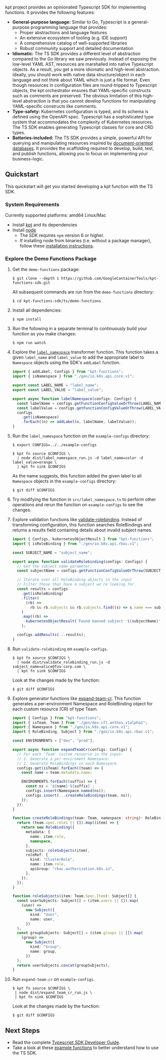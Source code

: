 kpt project provides an opinionated Typescript SDK for implementing functions.
It provides the following features:

- **General-purpose language:** Similar to Go, Typescript is a general-purpose
  programming language that provides:
  - Proper abstractions and language features
  - An extensive ecosystem of tooling (e.g. IDE support)
  - A comprehensive catalog of well-supported libraries
  - Robust community support and detailed documentation
- **Idiomatic:** The TS SDK provides a different level of abstraction compared
  to the Go library we saw previously. Instead of exposing the low-level YAML
  AST, resources are marshalled into native Typescript objects. As a result, you
  get a more idiomatic and high-level abstraction. Ideally, you should work with
  native data structure/object in each language and not think about YAML which
  is just a file format. Even though resources in configuration files are
  round-tripped to Typescript objects, the kpt orchestrator ensures that
  YAML-specific constructs such as comments are preserved. The obvious
  limitation of this high-level abstraction is that you cannot develop functions
  for manipulating YAML-specific constructs like comments.
- **Type-safety:** Kubernetes configuration is typed, and its schema is defined
  using the OpenAPI spec. Typescript has a sophisticated type system that
  accommodates the complexity of Kubernetes resources. The TS SDK enables
  generating Typescript classes for core and CRD types.
- **Batteries-included:** The TS SDK provides a simple, powerful API for
  querying and manipulating resources inspired by [document-oriented databases].
  It provides the scaffolding required to develop, build, test, and publish
  functions, allowing you to focus on implementing your business-logic.

## Quickstart

This quickstart will get you started developing a kpt function with the TS SDK.

### System Requirements

Currently supported platforms: amd64 Linux/Mac

- Install [kpt][download-kpt] and its dependencies
- Install [node][download-node]
  - The SDK requires `npm` version 6 or higher.
  - If installing node from binaries (i.e. without a package manager), follow
    these [installation instructions][install-node].

### Explore the Demo Functions Package

1. Get the `demo-functions` package:

   ```shell
   $ git clone --depth 1 https://github.com/GoogleContainerTools/kpt-functions-sdk.git
   ```

   All subsequent commands are run from the `demo-functions` directory:

   ```shell
   $ cd kpt-functions-sdk/ts/demo-functions
   ```

1. Install all dependencies:

   ```shell
   $ npm install
   ```

1. Run the following in a separate terminal to continuously build your function
   as you make changes:

   ```shell
   $ npm run watch
   ```

1. Explore the [`label_namespace`][label-namespace] transformer function. This
   function takes a given `label_name` and `label_value` to add the appropriate
   label to `Namespace` objects using the SDK's `addLabel` function.

   ```typescript
   import { addLabel, Configs } from "kpt-functions";
   import { isNamespace } from "./gen/io.k8s.api.core.v1";

   export const LABEL_NAME = "label_name";
   export const LABEL_VALUE = "label_value";

   export async function labelNamespace(configs: Configs) {
     const labelName = configs.getFunctionConfigValueOrThrow(LABEL_NAME);
     const labelValue = configs.getFunctionConfigValueOrThrow(LABEL_VALUE);
     configs
       .get(isNamespace)
       .forEach((n) => addLabel(n, labelName, labelValue));
   }
   ```

1. Run the `label_namespace` function on the `example-configs` directory:

   ```shell
   $ export CONFIGS=../../example-configs
   ```

   ```shell
   $ kpt fn source $CONFIGS \
     | node dist/label_namespace_run.js -d label_name=color -d label_value=orange \
     | kpt fn sink $CONFIGS
   ```

   As the name suggests, this function added the given label to all `Namespace`
   objects in the `example-configs` directory:

   ```shell
   $ git diff $CONFIGS
   ```

1. Try modifying the function in `src/label_namespace.ts` to perform other
   operations and rerun the function on `example-configs` to see the changes.

1. Explore validation functions like [validate-rolebinding]. Instead of
   transforming configuration, this function searches RoleBindings and returns a
   results field containing details about invalid subject names.

   ```typescript
   import { Configs, kubernetesObjectResult } from "kpt-functions";
   import { isRoleBinding } from "./gen/io.k8s.api.rbac.v1";

   const SUBJECT_NAME = "subject_name";

   export async function validateRolebinding(configs: Configs) {
     // Get the subject name parameter.
     const subjectName = configs.getFunctionConfigValueOrThrow(SUBJECT_NAME);

     // Iterate over all RoleBinding objects in the input
     // Filter those that have a subject we're looking for.
     const results = configs
       .get(isRoleBinding)
       .filter(
         (rb) =>
           rb && rb.subjects && rb.subjects.find((s) => s.name === subjectName)
       )
       .map((rb) =>
         kubernetesObjectResult(`Found banned subject '${subjectName}'`, rb)
       );

     configs.addResults(...results);
   }
   ```

1. Run `validate-rolebinding` on `example-configs`.

   ```shell
   $ kpt fn source $CONFIGS \
     | node dist/validate_rolebinding_run.js -d subject_name=alice@foo-corp.com \
     | kpt fn sink $CONFIGS
   ```

   Look at the changes made by the function:

   ```shell
   $ git diff $CONFIGS
   ```

1. Explore generator functions like [expand-team-cr]. This function generates a
   per-environment Namespace and RoleBinding object for each custom resource
   (CR) of type Team.

   ```typescript
   import { Configs } from "kpt-functions";
   import { isTeam, Team } from "./gen/dev.cft.anthos.v1alpha1";
   import { Namespace } from "./gen/io.k8s.api.core.v1";
   import { RoleBinding, Subject } from "./gen/io.k8s.api.rbac.v1";

   const ENVIRONMENTS = ["dev", "prod"];

   export async function expandTeamCr(configs: Configs) {
     // For each 'Team' custom resource in the input:
     // 1. Generate a per-enviroment Namespace.
     // 2. Generate RoleBindings in each Namespace.
     configs.get(isTeam).forEach((team) => {
       const name = team.metadata.name;

       ENVIRONMENTS.forEach((suffix) => {
         const ns = `${name}-${suffix}`;
         configs.insert(Namespace.named(ns));
         configs.insert(...createRoleBindings(team, ns));
       });
     });
   }

   function createRoleBindings(team: Team, namespace: string): RoleBinding[] {
     return (team.spec.roles || []).map((item) => {
       return new RoleBinding({
         metadata: {
           name: item.role,
           namespace,
         },
         subjects: roleSubjects(item),
         roleRef: {
           kind: "ClusterRole",
           name: item.role,
           apiGroup: "rbac.authorization.k8s.io",
         },
       });
     });
   }

   function roleSubjects(item: Team.Spec.Item): Subject[] {
     const userSubjects: Subject[] = (item.users || []).map(
       (user) =>
         new Subject({
           kind: "User",
           name: user,
         })
     );
     const groupSubjects: Subject[] = (item.groups || []).map(
       (group) =>
         new Subject({
           kind: "Group",
           name: group,
         })
     );
     return userSubjects.concat(groupSubjects);
   }
   ```

1. Run `expand-team-cr` on `example-configs`.

   ```shell
   $ kpt fn source $CONFIGS \
    | node dist/expand_team_cr_run.js \
    | kpt fn sink $CONFIGS
   ```

   Look at the changes made by the function:

   ```shell
   $ git diff $CONFIGS
   ```

## Next Steps

- Read the complete [Typescript SDK Developer Guide].
- Take a look at these [example functions] to better understand how to use the
  TS SDK.

[download-kpt]: /book/01-getting-started/01-system-requirements
[download-node]: https://nodejs.org/en/download/
[install-node]: https://github.com/nodejs/help/wiki/Installation/
[ts sdk api]: https://googlecontainertools.github.io/kpt-functions-sdk/api/
[label-namespace]:
  https://github.com/GoogleContainerTools/kpt-functions-sdk/blob/master/ts/demo-functions/src/label_namespace.ts
[validate-rolebinding]:
  https://github.com/GoogleContainerTools/kpt-functions-sdk/blob/master/ts/demo-functions/src/validate_rolebinding.ts
[expand-team-cr]:
  https://github.com/GoogleContainerTools/kpt-functions-sdk/blob/master/ts/demo-functions/src/expand_team_cr.ts
[example functions]:
  https://github.com/GoogleContainerTools/kpt-functions-sdk/tree/master/ts/demo-functions/src/
[document-oriented databases]:
  https://en.wikipedia.org/wiki/Document-oriented_database
[typescript sdk developer guide]: /sdk/ts-guide

